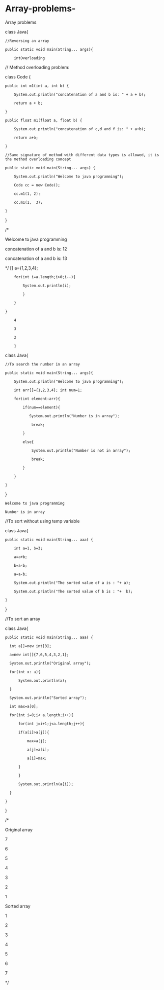 # Array-problems-

Array problems

class Java{

    //Reversing an array

    public static void main(String... args){

        intOverloading

// Method overloading problem:

class Code {

    public int m1(int a, int b) {

        System.out.println("concatenation of a and b is: " + a + b);

        return a + b;

    }

    public float m1(float a, float b) {

        System.out.println("concatenation of c,d and f is: " + a+b);

        return a+b;

    }

    //Same signature of method with different data types is allowed, it is the method overloading concept

    public static void main(String... args) {

        System.out.println("Welcome to java programming");

        Code cc = new Code();

        cc.m1(1, 2);

        cc.m1(1,  3);

    }

}

/*

Welcome to java programming

concatenation of a and b is: 12

concatenation of a and b is: 13

 */ [] a={1,2,3,4};

        for(int i=a.length;i>0;i--){

            System.out.println(i);

            }

        }

    }

        4

        3

        2

        1

class Java{

    //To search the number in an array

    public static void main(String... args){

        System.out.println("Welcome to java programming");

        int arr[]={1,2,3,4}; int num=1;

        for(int element:arr){

            if(num==element){

               System.out.println("Number is in array");

                break;

            }

            else{

                System.out.println("Number is not in array");

                break;

            }

        }

    }

}

    Welcome to java programming

    Number is in array

//To sort without using temp variable

class Java{

    public static void main(String... aaa) {

        int a=1, b=3;

        a=a+b;

        b=a-b;

        a=a-b;

        System.out.println("The sorted value of a is : "+ a);

        System.out.println("The sorted value of b is : "+  b);

    }

}

//To sort an array

class Java{

    public static void main(String... aaa) {

      int a[]=new int[3];

      a=new int[]{7,6,5,4,3,2,1};

      System.out.println("Original array");

      for(int x: a){

          System.out.println(x);

      }

      System.out.println("Sorted array");

      int max=a[0];

      for(int i=0;i< a.length;i++){

          for(int j=i+1;j<a.length;j++){

          if(a[i]>a[j]){

              max=a[j];

              a[j]=a[i];

              a[i]=max;

          }

          }

          System.out.println(a[i]);

      }

    }

}

/*

Original array

7

6

5

4

3

2

1

Sorted array

1

2

3

4

5

6

7

 */

